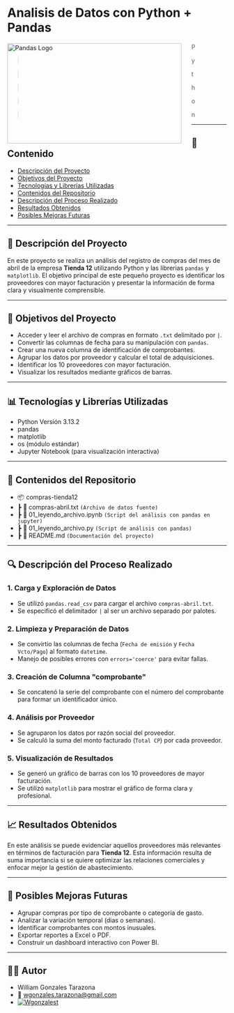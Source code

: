 # Analisis de Datos con Python + Pandas

<img alt="Pandas Logo" src="https://pandas.pydata.org/static/img/pandas.svg" align="left" width="400px" height="230px" >
<img align="left" width="0" height="230px" hspace="10"/>

> P

> y

> t

> h

> o

> n

---

## 🧾 Contenido
- [Descripción del Proyecto](#-descripción-del-proyecto)
- [Objetivos del Proyecto](#-objetivos-del-proyecto)
- [Tecnologías y Librerías Utilizadas](#-tecnologías-y-librerías-utilizadas)
- [Contenidos del Repositorio](#-contenidos-del-repositorio)
- [Descripción del Proceso Realizado](#-descripción-del-proceso-realizado)
- [Resultados Obtenidos](#-resultados-obtenidos)
- [Posibles Mejoras Futuras](#-posibles-mejoras-futuras)

---

## 💼 Descripción del Proyecto

En este proyecto se realiza un análisis del registro de compras del mes de abril de la empresa **Tienda 12** utilizando Python y las librerias `pandas` y `matplotlib`. El objetivo principal de este pequeño proyecto es identificar los proveedores con mayor facturación y presentar la información de forma clara y visualmente comprensible.

---

## 🎯 Objetivos del Proyecto

- Acceder y leer el archivo de compras en formato `.txt` delimitado por `|`.
- Convertir las columnas de fecha para su manipulación con `pandas`.
- Crear una nueva columna de identificación de comprobantes.
- Agrupar los datos por proveedor y calcular el total de adquisiciones.
- Identificar los 10 proveedores con mayor facturación.
- Visualizar los resultados mediante gráficos de barras.

---

## 📊 Tecnologías y Librerías Utilizadas

- Python Versión 3.13.2
- pandas
- matplotlib
- os (módulo estándar)
- Jupyter Notebook (para visualización interactiva)

---

## 📁 Contenidos del Repositorio

- 📦 compras-tienda12
- ┣ 📄 compras-abril.txt `(Archivo de datos fuente)`
- ┣ 📄 01_leyendo_archivo.ipynb `(Script del análisis con pandas en jupyter)`
- ┣ 📄 01_leyendo_archivo.py `(Script de análisis con pandas)`
- ┣ 📄 README.md `(Documentación del proyecto)`

---

## 🔍 Descripción del Proceso Realizado

### 1. Carga y Exploración de Datos
- Se utilizó `pandas.read_csv` para cargar el archivo `compras-abril.txt`.
- Se especificó el delimitador `|` al ser un archivo separado por palotes.

### 2. Limpieza y Preparación de Datos
- Se convirtio las columnas de fecha (`Fecha de emisión` y `Fecha Vcto/Pago`) al formato `datetime`.
- Manejo de posibles errores con `errors='coerce'` para evitar fallas.

### 3. Creación de Columna "comprobante"
- Se concatenó la serie del comprobante con el número del comprobante para formar un identificador único.

### 4. Análisis por Proveedor
- Se agruparon los datos por razón social del proveedor.
- Se calculó la suma del monto facturado (`Total CP`) por cada proveedor.

### 5. Visualización de Resultados
- Se generó un gráfico de barras con los 10 proveedores de mayor facturación.
- Se utilizó `matplotlib` para mostrar el gráfico de forma clara y profesional.

---

## 📈 Resultados Obtenidos

En este análisis se puede evidenciar aquellos proveedores más relevantes en términos de facturación para **Tienda 12**. Esta información resulta de suma importancia si se quiere optimizar las relaciones comerciales y enfocar mejor la gestión de abastecimiento.

---

## 🚀 Posibles Mejoras Futuras

- Agrupar compras por tipo de comprobante o categoría de gasto.
- Analizar la variación temporal (dias o semanas).
- Identificar comprobantes con montos inusuales.
- Exportar reportes a Excel o PDF.
- Construir  un dashboard interactivo con  Power BI.

---

## 👨‍💻 Autor
- William Gonzales Tarazona
- 📧 wgonzales.tarazona@gmail.com
- [![Wgonzalest](https://img.shields.io/badge/William_Gonzales_Tarazona-LinkedIn-blue.svg)](https://www.linkedin.com/in/wgonzalest/)
